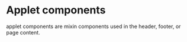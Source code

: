 # Applet components

applet components are mixin components used
in the header, footer, or page content.
